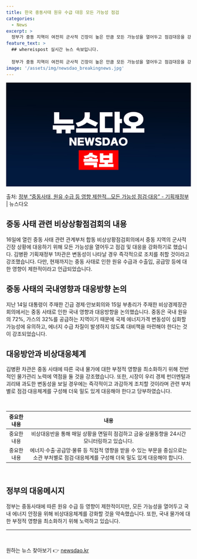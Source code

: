 ```yaml
---
title: 한국 중동사태 원유 수급 대응 모든 가능성 점검
categories:
  - News
excerpt: >
  정부가 중동 지역이 여전히 군사적 긴장이 높은 만큼 모든 가능성을 열어두고 점검대응을 강화할 방침이다. 김병…
feature_text: >
  ## whereispost 실시간 뉴스 속보입니다.

  정부가 중동 지역이 여전히 군사적 긴장이 높은 만큼 모든 가능성을 열어두고 점검대응을 강화할 방침이다. 김병…
image: '/assets/img/newsdao_breakingnews.jpg'
---
```


![뉴스다오 속보](/assets/img/newsdao_breakingnews.jpg)

<p>출처: <a href="https://newsdao.kr/3597" rel="dofollow">정부 “중동사태, 원유 수급 등 영향 제한적…모든 가능성 점검·대응” - 기획재정부</a> | 뉴스다오</p>

<h2 data-ke-size="size26">중동 사태 관련 비상상황점검회의 내용</h2>

<p data-ke-size="size16">16일에 열린 중동 사태 관련 관계부처 합동 비상상황점검회의에서 중동 지역의 군사적 긴장 상황에 대응하기 위해 모든 가능성을 열어두고 점검 및 대응을 강화하기로 했습니다. 김병환 기획재정부 1차관은 변동성이 나타날 경우 즉각적으로 조치를 취할 것이라고 강조했습니다. 다만, 현재까지는 중동 사태로 인한 원유 수급과 수출입, 공급망 등에 대한 영향이 제한적이라고 언급되었습니다.</p>

<h2 data-ke-size="size26">중동 사태의 국내영향과 대응방향 논의</h2>

<p data-ke-size="size16">지난 14일 대통령이 주재한 긴급 경제·안보회의와 15일 부총리가 주재한 비상경제장관회의에서는 중동 사태로 인한 국내 영향과 대응방향을 논의했습니다. 중동은 국내 원유의 72%, 가스의 32%를 공급하는 지역이기 때문에 국제 에너지가격 변동성이 심화할 가능성에 유의하고, 에너지 수급 차질이 발생하지 않도록 대비책을 마련해야 한다는 것이 강조되었습니다.</p>

<h2 data-ke-size="size26">대응방안과 비상대응체계</h2>

<p data-ke-size="size16">김병환 차관은 중동 사태에 따른 국내 물가에 대한 부정적 영향을 최소화하기 위해 전반적인 물가관리 노력에 역점을 둘 것을 강조했습니다. 또한, 시장이 우리 경제 펀더멘털과 괴리돼 과도한 변동성을 보일 경우에는 즉각적이고 과감하게 조치할 것이라며 관련 부처별로 점검·대응체계를 구성해 더욱 밀도 있게 대응해야 한다고 당부하였습니다.</p>

<p data-ke-size="size16">&nbsp;</p>

<table>
	<thead>
		<tr>
			<th style="text-align: center;">중요한 내용</th>
			<th style="text-align: center;">내용</th>
		</tr>
	</thead>
	<tbody>
		<tr>
			<td style="text-align: center;">중요한 내용</td>
			<td style="text-align: center;">비상대응반을 통해 매일 상황을 면밀히 점검하고 금융·실물동향을 24시간 모니터링하고 있습니다.</td>
		</tr>
		<tr>
			<td style="text-align: center;">중요한 내용</td>
			<td style="text-align: center;">에너지·수출·공급망·물류 등 직접적 영향을 받을 수 있는 부문을 중심으로는 소관 부처별로 점검·대응체계를 구성해 더욱 밀도 있게 대응해야 합니다.</td>
		</tr>
	</tbody>
</table>

<p data-ke-size="size16">&nbsp;</p>

<h2 data-ke-size="size26">정부의 대응메시지</h2>

<p data-ke-size="size16">정부는 중동사태에 따른 원유 수급 등 영향이 제한적이지만, 모든 가능성을 열어두고 국내 에너지 안정을 위해 비상대응체계를 강화할 것을 약속했습니다. 또한, 국내 물가에 대한 부정적 영향을 최소화하기 위해 노력하고 있습니다.</p>

<hr>

<p data-ke-size="size16">&nbsp;</p> 

원하는 뉴스 찾아보기 👉 <a href="https://newsdao.kr" rel="dofollow">newsdao.kr</a>


